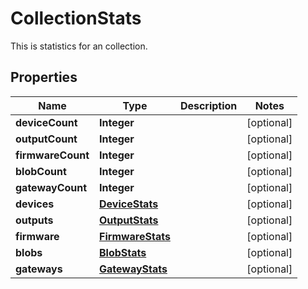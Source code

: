 

# CollectionStats

This is statistics for an collection.

## Properties

| Name | Type | Description | Notes |
|------------ | ------------- | ------------- | -------------|
|**deviceCount** | **Integer** |  |  [optional] |
|**outputCount** | **Integer** |  |  [optional] |
|**firmwareCount** | **Integer** |  |  [optional] |
|**blobCount** | **Integer** |  |  [optional] |
|**gatewayCount** | **Integer** |  |  [optional] |
|**devices** | [**DeviceStats**](DeviceStats.md) |  |  [optional] |
|**outputs** | [**OutputStats**](OutputStats.md) |  |  [optional] |
|**firmware** | [**FirmwareStats**](FirmwareStats.md) |  |  [optional] |
|**blobs** | [**BlobStats**](BlobStats.md) |  |  [optional] |
|**gateways** | [**GatewayStats**](GatewayStats.md) |  |  [optional] |



